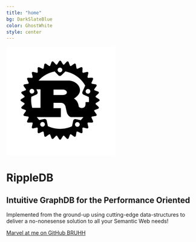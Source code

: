 ```yaml
---
title: "home"
bg: DarkSlateBlue 
color: GhostWhite
style: center
---
```


<img id="circle" src="img/rust-logo-blk.svg"/>

# RippleDB

## Intuitive GraphDB for the Performance Oriented

Implemented from the ground-up using cutting-edge data-structures to deliver a no-nonesense solution to all your Semantic Web needs!

<span id="forkongithub">
  <a href="{{ site.source_link }}" class="bg-blue">
    Marvel at me on GitHub
  </a>
</span>

<span id="forkongithub">
  <a href="{{ site.source_link }}" class="bg-blue">
    BRUHH
  </a>
</span>
